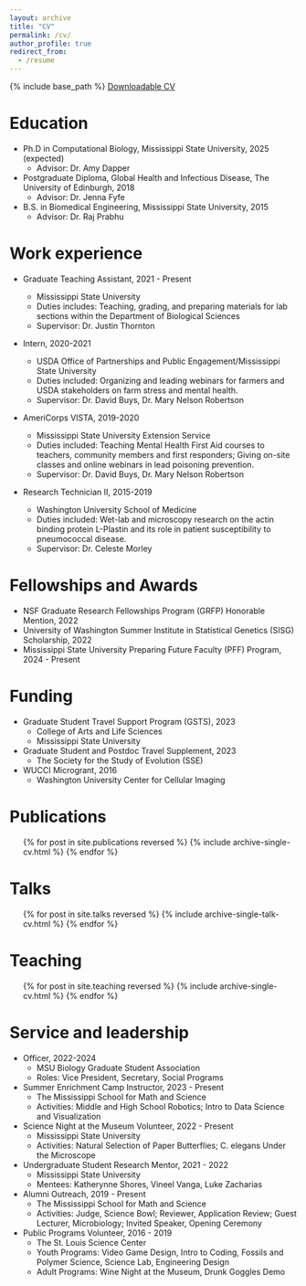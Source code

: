 ```yaml
---
layout: archive
title: "CV"
permalink: /cv/
author_profile: true
redirect_from:
  - /resume
---
```

{% include base_path %}
<a href="https://github.com/tszaszgreen/tszaszgreen.github.io/blob/b9d6fa8f248f773782ccf0146276f36b3636a6ff/files/tszgreen_online_CV_2025.pdf" target="_blank">Downloadable CV</a>

Education
======
* Ph.D in Computational Biology, Mississippi State University, 2025 (expected)
  * Advisor: Dr. Amy Dapper 
* Postgraduate Diploma, Global Health and Infectious Disease, The University of Edinburgh, 2018
  * Advisor: Dr. Jenna Fyfe 
* B.S. in Biomedical Engineering, Mississippi State University, 2015
  * Advisor: Dr. Raj Prabhu 

Work experience
======
* Graduate Teaching Assistant, 2021 - Present
  * Mississippi State University
  * Duties includes: Teaching, grading, and preparing materials for lab sections within the Department of Biological Sciences
  * Supervisor: Dr. Justin Thornton

* Intern, 2020-2021
  * USDA Office of Partnerships and Public Engagement/Mississippi State University
  * Duties included: Organizing and leading webinars for farmers and USDA stakeholders on farm stress and mental health. 
  * Supervisor: Dr. David Buys, Dr. Mary Nelson Robertson

* AmeriCorps VISTA, 2019-2020
  * Mississippi State University Extension Service
  * Duties included: Teaching Mental Health First Aid courses to teachers, community members and first responders; Giving on-site classes and online webinars in lead poisoning prevention. 
  * Supervisor: Dr. David Buys, Dr. Mary Nelson Robertson

* Research Technician II, 2015-2019
  * Washington University School of Medicine
  * Duties included: Wet-lab and microscopy research on the actin binding protein L-Plastin and its role in patient susceptibility to pneumococcal disease.  
  * Supervisor: Dr. Celeste Morley
  
Fellowships and Awards
======
* NSF Graduate Research Fellowships Program (GRFP) Honorable Mention, 2022
* University of Washington Summer Institute in Statistical Genetics (SISG) Scholarship, 2022
* Mississippi State University Preparing Future Faculty (PFF) Program, 2024 - Present 

Funding
======
* Graduate Student Travel Support Program (GSTS), 2023
  * College of Arts and Life Sciences
  * Mississippi State University
* Graduate Student and Postdoc Travel Supplement, 2023
  * The Society for the Study of Evolution (SSE)
* WUCCI Microgrant, 2016
  * Washington University Center for Cellular Imaging         

Publications
======
  <ul>{% for post in site.publications reversed %}
    {% include archive-single-cv.html %}
  {% endfor %}</ul>
  
Talks
======
  <ul>{% for post in site.talks reversed %}
    {% include archive-single-talk-cv.html  %}
  {% endfor %}</ul>
  
Teaching
======
  <ul>{% for post in site.teaching reversed %}
    {% include archive-single-cv.html %}
  {% endfor %}</ul>
  
Service and leadership
======
* Officer, 2022-2024
  * MSU Biology Graduate Student Association
  * Roles: Vice President, Secretary, Social Programs 
* Summer Enrichment Camp Instructor, 2023 - Present
  * The Mississippi School for Math and Science
  * Activities: Middle and High School Robotics; Intro to Data Science and Visualization
* Science Night at the Museum Volunteer, 2022 - Present
  * Mississippi State University
  * Activities: Natural Selection of Paper Butterflies; C. elegans Under the Microscope
* Undergraduate Student Research Mentor, 2021 - 2022
  * Mississippi State University
  * Mentees: Katherynne Shores, Vineel Vanga, Luke Zacharias
* Alumni Outreach, 2019 - Present
  * The Mississippi School for Math and Science
  * Activities: Judge, Science Bowl; Reviewer, Application Review; Guest Lecturer, Microbiology; Invited Speaker, Opening Ceremony 
* Public Programs Volunteer, 2016 - 2019
  * The St. Louis Science Center
  * Youth Programs: Video Game Design, Intro to Coding, Fossils and Polymer Science, Science Lab, Engineering Design
  * Adult Programs: Wine Night at the Museum, Drunk Goggles Demo
